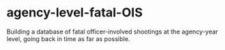 # agency-level-fatal-OIS
 Building a database of fatal officer-involved shootings at the agency-year level, going back in time as far as possible.
